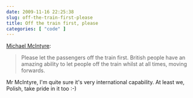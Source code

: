 ```yaml
---
date: 2009-11-16 22:25:38
slug: off-the-train-first-please
title: Off the train first, please
categories: [ "code" ]
---
```


[Michael McIntyre](http://www.michaelmcintyre.co.uk/):





> Please let the passengers off the train first. British people have an amazing ability to let people off the train whilst at all times, moving forwards.





Mr McIntyre, I'm quite sure it's very international capability. At least we, Polish, take pride in it too :-)




